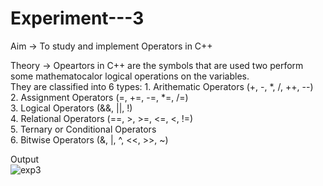 # Experiment---3

Aim -> To study and implement Operators in C++  <br> 

Theory -> Opeartors in C++ are the symbols that are used two perform some mathematocalor logical operations on the variables. <br> 
          They are classified into 6 types: 1. Arithematic Operators (+, -, *, /, ++, --)<br>
                                            2. Assignment Operators (=, +=, -=, *=, /=)<br> 
                                            3. Logical Operators (&&, ||, !)<br>
                                            4. Relational Operators (==, >, >=, <=, <, !=) <br>
                                            5. Ternary or Conditional Operators <br>
                                            6. Bitwise Operators (&, |, ^, <<, >>, ~)<br> 


Output <br> 
![exp3]()
                                            


